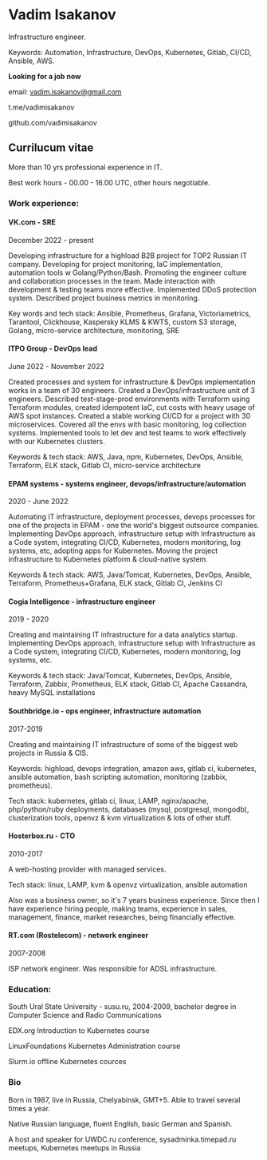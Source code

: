 # Vadim Isakanov
Infrastructure engineer.

Keywords: Automation, Infrastructure, DevOps, Kubernetes, Gitlab, CI/CD, Ansible, AWS.

**Looking for a job now**

email: vadim.isakanov@gmail.com

t.me/vadimisakanov

github.com/vadimisakanov

## Currilucum vitae

More than 10 yrs professional experience in IT.

Best work hours - 00.00 - 16.00 UTC, other hours negotiable.

### Work experience:

#### VK.com - SRE

December 2022 - present

Developing infrastructure for a highload B2B project for TOP2 Russian IT company.
Developing for project monitoring, IaC implementation, automation tools w Golang/Python/Bash.
Promoting the engineer culture and collaboration processes in the team.
Made interaction with development & testing teams more effective.
Implemented DDoS protection system.
Described project business metrics in monitoring.

Key words and tech stack: Ansible, Prometheus, Grafana, Victoriametrics, Tarantool, Clickhouse, Kaspersky KLMS & KWTS, custom S3 storage, Golang, micro-service architecture, monitoring, SRE

#### ITPO Group - DevOps lead

June 2022 - November 2022

Created processes and system for infrastructure & DevOps implementation works in a team of 30 engineers.
Created a DevOps/infrastructure unit of 3 engineers.
Described test-stage-prod environments with Terraform using Terraform modules, created idempotent IaC, cut costs with heavy usage of AWS spot instances.
Created a stable working CI/CD for a project with 30 microservices.
Covered all the envs with basic monitoring, log collection systems.
Implemented tools to let dev and test teams to work effectively with our Kubernetes clusters.

Keywords & tech stack: AWS, Java, npm, Kubernetes, DevOps, Ansible, Terraform, ELK stack, Gitlab CI, micro-service architecture

#### EPAM systems - systems engineer, devops/infrastructure/automation

2020 - June 2022

Automating IT infrastructure, deployment processes, devops processes for one of the projects in EPAM - one the world's biggest outsource companies.
Implementing DevOps approach, infrastructure setup with Infrastructure as a Code system, integrating CI/CD, Kubernetes, modern monitoring, log systems, etc, adopting apps for Kubernetes. Moving the project infrastructure to Kubernetes platform & cloud-native system.

Keywords & tech stack: AWS, Java/Tomcat, Kubernetes, DevOps, Ansible, Terraform, Prometheus+Grafana, ELK stack, Gitlab CI, Jenkins CI

#### Cogia Intelligence - infrastructure engineer

2019 - 2020

Creating and maintaining IT infrastructure for a data analytics startup.
Implementing DevOps approach, infrastructure setup with Infrastructure as a Code system, integrating CI/CD, Kubernetes, modern monitoring, log systems, etc.

Keywords & tech stack: Java/Tomcat, Kubernetes, DevOps, Ansible, Terraform, Zabbix, Prometheus, ELK stack, Gitlab CI, Apache Cassandra, heavy MySQL installations

#### Southbridge.io - ops engineer, infrastructure automation

2017-2019

Creating and maintaining IT infrastructure of some of the biggest web projects in Russia & CIS.

Keywords: highload, devops integration, amazon aws, gitlab ci, kubernetes, ansible automation, bash scripting automation, monitoring (zabbix, prometheus).

Tech stack: kubernetes, gitlab ci, linux, LAMP, nginx/apache, php/python/ruby deployments, databases (mysql, postgresql, mongodb), clusterization tools, openvz & kvm virtualization & lots of other stuff.

#### Hosterbox.ru - CTO

2010-2017

A web-hosting provider with managed services.

Tech stack: linux, LAMP, kvm & openvz virtualization, ansible automation

Also was a business owner, so it's 7 years business experience. Since then I have experience hiring people, making teams, experience in sales, management, finance, market researches, being financially effective.

#### RT.com (Rostelecom) - network engineer

2007-2008

ISP network engineer. Was responsible for ADSL infrastructure.

### Education:

South Ural State University - susu.ru, 2004-2009, bachelor degree in Computer Science and Radio Communications

EDX.org Introduction to Kubernetes course

LinuxFoundations Kubernetes Administration course

Slurm.io offline Kubernetes cources

### Bio

Born in 1987, live in Russia, Chelyabinsk, GMT+5. Able to travel several times a year.

Native Russian language, fluent English, basic German and Spanish.

A host and speaker for UWDC.ru conference, sysadminka.timepad.ru meetups, Kubernetes meetups in Russia
